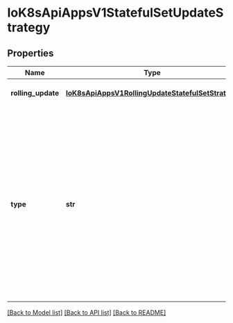 # IoK8sApiAppsV1StatefulSetUpdateStrategy

## Properties
Name | Type | Description | Notes
------------ | ------------- | ------------- | -------------
**rolling_update** | [**IoK8sApiAppsV1RollingUpdateStatefulSetStrategy**](IoK8sApiAppsV1RollingUpdateStatefulSetStrategy.md) | RollingUpdate is used to communicate parameters when Type is RollingUpdateStatefulSetStrategyType. | [optional] 
**type** | **str** | Type indicates the type of the StatefulSetUpdateStrategy. Default is RollingUpdate.  Possible enum values:  - &#x60;\&quot;OnDelete\&quot;&#x60; triggers the legacy behavior. Version tracking and ordered rolling restarts are disabled. Pods are recreated from the StatefulSetSpec when they are manually deleted. When a scale operation is performed with this strategy,specification version indicated by the StatefulSet&#39;s currentRevision.  - &#x60;\&quot;RollingUpdate\&quot;&#x60; indicates that update will be applied to all Pods in the StatefulSet with respect to the StatefulSet ordering constraints. When a scale operation is performed with this strategy, new Pods will be created from the specification version indicated by the StatefulSet&#39;s updateRevision. | [optional] 

[[Back to Model list]](../README.md#documentation-for-models) [[Back to API list]](../README.md#documentation-for-api-endpoints) [[Back to README]](../README.md)


